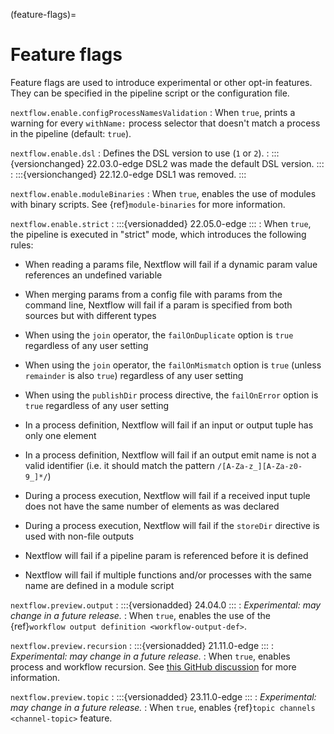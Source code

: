 (feature-flags)=

# Feature flags

Feature flags are used to introduce experimental or other opt-in features. They can be specified in the pipeline script or the configuration file.

`nextflow.enable.configProcessNamesValidation`
: When `true`, prints a warning for every `withName:` process selector that doesn't match a process in the pipeline (default: `true`).

`nextflow.enable.dsl`
: Defines the DSL version to use (`1` or `2`).
: :::{versionchanged} 22.03.0-edge
  DSL2 was made the default DSL version.
  :::
: :::{versionchanged} 22.12.0-edge
  DSL1 was removed.
  :::

`nextflow.enable.moduleBinaries`
: When `true`, enables the use of modules with binary scripts. See {ref}`module-binaries` for more information.

`nextflow.enable.strict`
: :::{versionadded} 22.05.0-edge
  :::
: When `true`, the pipeline is executed in "strict" mode, which introduces the following rules:

  - When reading a params file, Nextflow will fail if a dynamic param value references an undefined variable

  - When merging params from a config file with params from the command line, Nextflow will fail if a param is specified from both sources but with different types

  - When using the `join` operator, the `failOnDuplicate` option is `true` regardless of any user setting

  - When using the `join` operator, the `failOnMismatch` option is `true` (unless `remainder` is also `true`) regardless of any user setting

  - When using the `publishDir` process directive, the `failOnError` option is `true` regardless of any user setting

  - In a process definition, Nextflow will fail if an input or output tuple has only one element

  - In a process definition, Nextflow will fail if an output emit name is not a valid identifier (i.e. it should match the pattern `/[A-Za-z_][A-Za-z0-9_]*/`)

  - During a process execution, Nextflow will fail if a received input tuple does not have the same number of elements as was declared

  - During a process execution, Nextflow will fail if the `storeDir` directive is used with non-file outputs

  - Nextflow will fail if a pipeline param is referenced before it is defined

  - Nextflow will fail if multiple functions and/or processes with the same name are defined in a module script

`nextflow.preview.output`
: :::{versionadded} 24.04.0
  :::
: *Experimental: may change in a future release.*
: When `true`, enables the use of the {ref}`workflow output definition <workflow-output-def>`.

`nextflow.preview.recursion`
: :::{versionadded} 21.11.0-edge
  :::
: *Experimental: may change in a future release.*
: When `true`, enables process and workflow recursion. See [this GitHub discussion](https://github.com/nextflow-io/nextflow/discussions/2521) for more information.

`nextflow.preview.topic`
: :::{versionadded} 23.11.0-edge
  :::
: *Experimental: may change in a future release.*
: When `true`, enables {ref}`topic channels <channel-topic>` feature.
